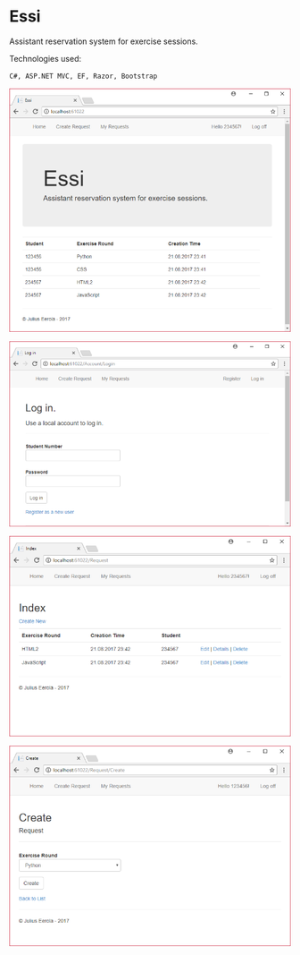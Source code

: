 # Essi
Assistant reservation system for exercise sessions.

Technologies used:
```sh
C#, ASP.NET MVC, EF, Razor, Bootstrap
```

![Essi](Pictures/index.png?raw=true "Essi")

![Login](Pictures/login.png?raw=true "Login")

![Requests](Pictures/request_index.png?raw=true "Requests")

![New Request](Pictures/create_request.png?raw=true "New Request")

